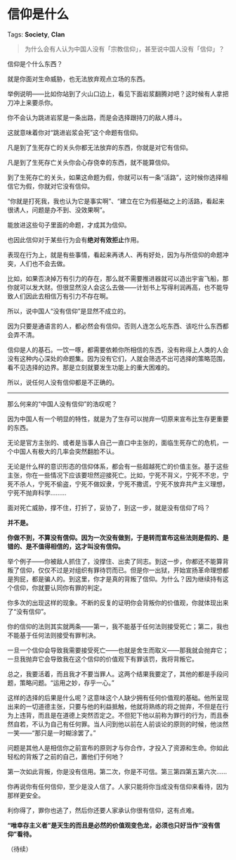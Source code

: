 # 信仰是什么

Tags: **Society**, **Clan**

> 为什么会有人认为中国人没有「宗教信仰」，甚至说中国人没有「信仰」？



信仰是个什么东西？

就是你面对生命威胁，也无法放弃观点立场的东西。

举例说明——比如你站到了火山口边上，看见下面岩浆翻腾对吧？这时候有人拿把刀冲上来要杀你。

你不会认为跳进岩浆是一条出路，而是会选择跟持刀的敌人搏斗。

这就意味着你对“跳进岩浆会死”这个命题有信仰。

凡是到了生死存亡的关头你都无法放弃的东西，你就是对它有信仰。

凡是到了生死存亡关头你会心存侥幸的东西，就不能算信仰。

到了生死存亡的关头，如果这命题为假，你就可以有一条“活路”，这时候你选择相信它为假，你就对它没有信仰。

“你就是打死我，我也认为它是事实啊”、“建立在它为假基础之上的活路，看起来很诱人，问题是办不到、没效果啊”。

能放进这些句子里面的命题，才成其为信仰。

也因此信仰对于某些行为会有**绝对有效拒止**作用。

表现在行为上，就是有些事情，看起来再诱人、再有好处，因为与所信仰的命题冲突，人们也不会去做。

比如，如果否决掉万有引力的存在，那么就不需要推进器就可以造出宇宙飞船，那你就可以发大财。但很显然没人会这么去做——计划书上写得利润再高，也不能导致人们因此去相信万有引力不存在啊。

所以，说中国人“没有信仰”是显然不成立的。

因为只要是通语言的人，都必然会有信仰。否则人连怎么吃东西、该吃什么东西都会弄不清。

信仰是人的基石。一饮一啄，都需要依赖你所相信的东西，没有称得上人类的人会没有这种内心深处的命题集。因为没有它们，人就会筛选不出可选择的策略范围，看不见选择的边界。那是立刻就要发生功能上的重大困难的。

所以，说任何人没有信仰都是不正确的。



---

那么何来的“中国人没有信仰”的浩叹呢？

因为中国人有一个明显的特性，就是为了生存可以抛弃一切原来宣布比生存更重要的东西。

无论是官方主张的、或者是当事人自己一直口中主张的，面临生死存亡的危机，一个中国人有极大的几率会突然翻脸不认。

无论是什么样的意识形态的信仰体系，都会有一些超越死亡的价值主张。基于这些主张，你在一些情况下应该要坦然迎接死亡。比如，宁死不背义，宁死不不忠，宁死不杀人，宁死不偷盗，宁死不做奴隶，宁死不撒谎，宁死不放弃共产主义理想，宁死不抛弃科学………

面对死亡威胁，撑不住，打折了，妥协了，到这一步，就是没有信仰了吗？

**并不是。**

**你做不到，不算没有信仰。因为一次没有做到，于是转而宣布这些法则是假的、是错的、是不值得相信的，这才叫没有信仰。**

举个例子——你被敌人抓住了，没撑住、出卖了同志。到这一步，你都还不能算背叛了信仰，仅仅不过是对组织有罪待罚而已。但是你一出狱，开始宣扬革命理想都是狗屁，都是骗人的。到这里，你才是真的背叛了信仰。为什么？因为继续持有这个信仰，你就要认同你有罪的判定。

你多次的出现这样的现象。不断的反复的证明你会背叛你的价值观，你就体现出来了“没有信仰”。

你的信仰的法则其实就两条——第一，我不能基于任何法则接受死亡；第二，我也不能基于任何法则接受有罪判决。

一旦一个信仰会导致我需要接受死亡——也就是舍生而取义——那我就会抛弃它；一旦我抛弃它会导致我在这个信仰的价值观下有罪该罚，我将背叛它。

总之，我要活着，而且我才不要当罪人。这两个结果我要定了，其他的都是手段问题，策略问题。“运用之妙，存乎一心。”

这样的选择的后果是什么呢？这意味这个人缺少拥有任何价值观的基础。他所呈现出来的一切道德主张，只要与他的利益抵触，他就将熟练的将之抛弃，不但是在行为上违背，而且是在道德上突然否定之。不但犯下他以前称为罪行的行为，而且泰然自若，不认为自己有任何罪。当人问到他以前在人前谈论的原则的时候，他淡然一笑——“那只是一时糊涂罢了。”

问题是其他人是相信你之前宣布的原则才与你合作，才投入了资源和生命。你如此轻松的背叛了之前的自己，置他们于何地？

第一次如此背叛，你是没有信用。第二次，你是不可信。第三第四第五第六次……

你再说你有任何信仰，至少是没人信了。人家只能将你当成没有信仰来看待，因为那样更安全。

利你得了，罪你也逃了，然后你还要人家承认你很有信仰，这有点难。

**“唯幸存主义者”是天生的而且是必然的价值观变色龙，必须也只好当作“没有信仰”看待。**

（待续）



